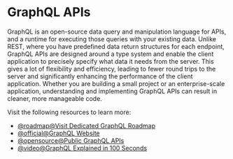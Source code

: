 # GraphQL APIs

GraphQL is an open-source data query and manipulation language for APIs, and a runtime for executing those queries with your existing data. Unlike REST, where you have predefined data return structures for each endpoint, GraphQL APIs are designed around a type system and enable the client application to precisely specify what data it needs from the server. This gives a lot of flexibility and efficiency, leading to fewer round trips to the server and significantly enhancing the performance of the client application. Whether you are building a small project or an enterprise-scale application, understanding and implementing GraphQL APIs can result in cleaner, more manageable code.

Visit the following resources to learn more:

- [@roadmap@Visit Dedicated GraphQL Roadmap](https://roadmap.sh/graphql)
- [@official@GraphQL Website](https://graphql.org/)
- [@opensource@Public GraphQL APIs](https://github.com/graphql-kit/graphql-apis)
- [@video@GraphQL Explained in 100 Seconds](https://www.youtube.com/watch?v=eIQh02xuVw4)